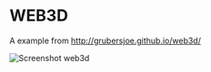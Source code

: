 WEB3D
=====

A example from http://grubersjoe.github.io/web3d/

![Screenshot web3d](https://res.cloudinary.com/grubersjoe/image/upload/v1542626494/portfolio/web3d.jpg "Screenshot")
